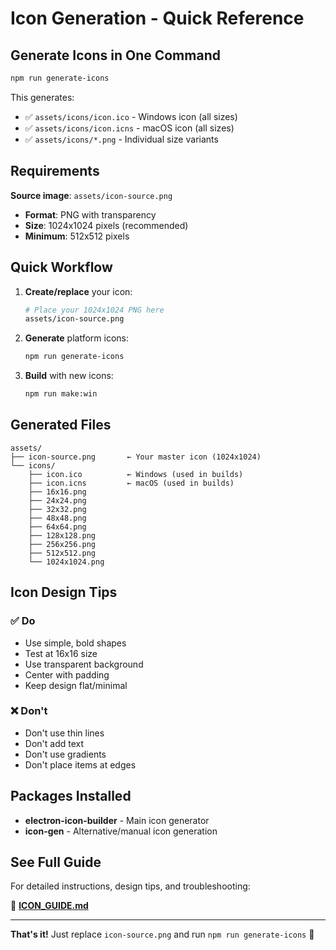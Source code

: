 # Icon Generation - Quick Reference

## Generate Icons in One Command

```bash
npm run generate-icons
```

This generates:
- ✅ `assets/icons/icon.ico` - Windows icon (all sizes)
- ✅ `assets/icons/icon.icns` - macOS icon (all sizes)  
- ✅ `assets/icons/*.png` - Individual size variants

## Requirements

**Source image**: `assets/icon-source.png`
- **Format**: PNG with transparency
- **Size**: 1024x1024 pixels (recommended)
- **Minimum**: 512x512 pixels

## Quick Workflow

1. **Create/replace** your icon:
   ```bash
   # Place your 1024x1024 PNG here
   assets/icon-source.png
   ```

2. **Generate** platform icons:
   ```bash
   npm run generate-icons
   ```

3. **Build** with new icons:
   ```bash
   npm run make:win
   ```

## Generated Files

```
assets/
├── icon-source.png       ← Your master icon (1024x1024)
└── icons/
    ├── icon.ico          ← Windows (used in builds)
    ├── icon.icns         ← macOS (used in builds)
    ├── 16x16.png
    ├── 24x24.png
    ├── 32x32.png
    ├── 48x48.png
    ├── 64x64.png
    ├── 128x128.png
    ├── 256x256.png
    ├── 512x512.png
    └── 1024x1024.png
```

## Icon Design Tips

### ✅ Do
- Use simple, bold shapes
- Test at 16x16 size
- Use transparent background
- Center with padding
- Keep design flat/minimal

### ❌ Don't
- Don't use thin lines
- Don't add text
- Don't use gradients
- Don't place items at edges

## Packages Installed

- **electron-icon-builder** - Main icon generator
- **icon-gen** - Alternative/manual icon generation

## See Full Guide

For detailed instructions, design tips, and troubleshooting:

📖 **[ICON_GUIDE.md](./ICON_GUIDE.md)**

---

**That's it!** Just replace `icon-source.png` and run `npm run generate-icons` 🎨

